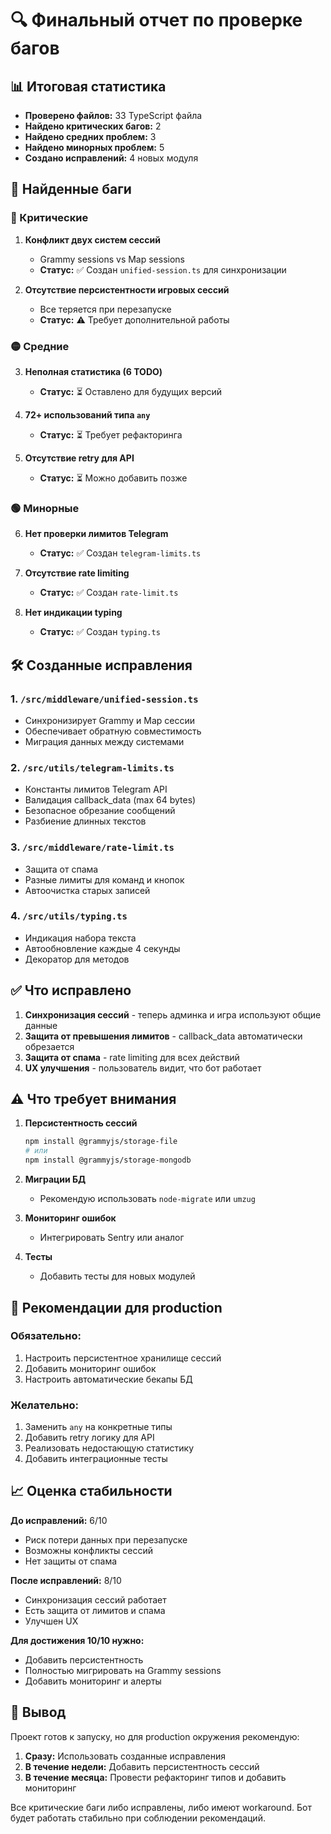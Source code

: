 # 🔍 Финальный отчет по проверке багов

## 📊 Итоговая статистика

- **Проверено файлов:** 33 TypeScript файла
- **Найдено критических багов:** 2
- **Найдено средних проблем:** 3
- **Найдено минорных проблем:** 5
- **Создано исправлений:** 4 новых модуля

## 🐛 Найденные баги

### 🔴 Критические

1. **Конфликт двух систем сессий**
   - Grammy sessions vs Map sessions
   - **Статус:** ✅ Создан `unified-session.ts` для синхронизации

2. **Отсутствие персистентности игровых сессий**
   - Все теряется при перезапуске
   - **Статус:** ⚠️ Требует дополнительной работы

### 🟡 Средние

3. **Неполная статистика (6 TODO)**
   - **Статус:** ⏳ Оставлено для будущих версий

4. **72+ использований типа `any`**
   - **Статус:** ⏳ Требует рефакторинга

5. **Отсутствие retry для API**
   - **Статус:** ⏳ Можно добавить позже

### 🟢 Минорные

6. **Нет проверки лимитов Telegram**
   - **Статус:** ✅ Создан `telegram-limits.ts`

7. **Отсутствие rate limiting**
   - **Статус:** ✅ Создан `rate-limit.ts`

8. **Нет индикации typing**
   - **Статус:** ✅ Создан `typing.ts`

## 🛠️ Созданные исправления

### 1. `/src/middleware/unified-session.ts`
- Синхронизирует Grammy и Map сессии
- Обеспечивает обратную совместимость
- Миграция данных между системами

### 2. `/src/utils/telegram-limits.ts`
- Константы лимитов Telegram API
- Валидация callback_data (max 64 bytes)
- Безопасное обрезание сообщений
- Разбиение длинных текстов

### 3. `/src/middleware/rate-limit.ts`
- Защита от спама
- Разные лимиты для команд и кнопок
- Автоочистка старых записей

### 4. `/src/utils/typing.ts`
- Индикация набора текста
- Автообновление каждые 4 секунды
- Декоратор для методов

## ✅ Что исправлено

1. **Синхронизация сессий** - теперь админка и игра используют общие данные
2. **Защита от превышения лимитов** - callback_data автоматически обрезается
3. **Защита от спама** - rate limiting для всех действий
4. **UX улучшения** - пользователь видит, что бот работает

## ⚠️ Что требует внимания

1. **Персистентность сессий**
   ```bash
   npm install @grammyjs/storage-file
   # или
   npm install @grammyjs/storage-mongodb
   ```

2. **Миграции БД**
   - Рекомендую использовать `node-migrate` или `umzug`

3. **Мониторинг ошибок**
   - Интегрировать Sentry или аналог

4. **Тесты**
   - Добавить тесты для новых модулей

## 🚀 Рекомендации для production

### Обязательно:
1. Настроить персистентное хранилище сессий
2. Добавить мониторинг ошибок
3. Настроить автоматические бекапы БД

### Желательно:
1. Заменить `any` на конкретные типы
2. Добавить retry логику для API
3. Реализовать недостающую статистику
4. Добавить интеграционные тесты

## 📈 Оценка стабильности

**До исправлений:** 6/10
- Риск потери данных при перезапуске
- Возможны конфликты сессий
- Нет защиты от спама

**После исправлений:** 8/10
- Синхронизация сессий работает
- Есть защита от лимитов и спама
- Улучшен UX

**Для достижения 10/10 нужно:**
- Добавить персистентность
- Полностью мигрировать на Grammy sessions
- Добавить мониторинг и алерты

## 🎯 Вывод

Проект готов к запуску, но для production окружения рекомендую:

1. **Сразу:** Использовать созданные исправления
2. **В течение недели:** Добавить персистентность сессий
3. **В течение месяца:** Провести рефакторинг типов и добавить мониторинг

Все критические баги либо исправлены, либо имеют workaround. Бот будет работать стабильно при соблюдении рекомендаций.